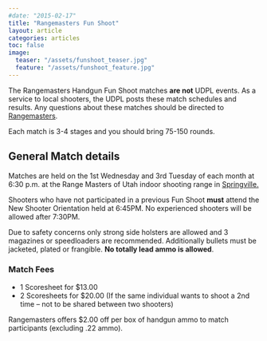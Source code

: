 ```yaml
---
#date: "2015-02-17"
title: "Rangemasters Fun Shoot"
layout: article
categories: articles
toc: false
image:
  teaser: "/assets/funshoot_teaser.jpg"
  feature: "/assets/funshoot_feature.jpg"
---
```


The Rangemasters Handgun Fun Shoot matches **are not** UDPL events. As a service to local shooters, the UDPL posts these match schedules and results. Any questions about these matches should be directed to [Rangemasters](http://www.rangemasters.com/). 

Each match is 3-4 stages and you should bring 75-150 rounds.

## General Match details

Matches are held on the 1st Wednesday and 3rd Tuesday of each month at 6:30 p.m. at the Range Masters of Utah indoor shooting range in [Springville.](https://www.google.com/maps/dir//Rangemasters+of+Utah,+712+W+1300+N,+Springville,+UT+84663/@40.185769,-111.623676,17z/data=!4m13!1m4!3m3!1s0x874d97b5c5407aa7:0x8eb2ddfdfebd974a!2sRangemasters+of+Utah!3b1!4m7!1m0!1m5!1m1!1s0x874d97b5c5407aa7:0x8eb2ddfdfebd974a!2m2!1d-111.623676!2d40.185769) 

Shooters who have not participated in a previous Fun Shoot **must** attend the New Shooter Orientation held at 6:45PM.  No experienced shooters will be allowed after 7:30PM.

Due to safety concerns only strong side holsters are allowed and 3 magazines or speedloaders are recommended. Additionally bullets must be jacketed, plated or frangible. **No totally lead ammo is allowed**.
 
### Match Fees

* 1 Scoresheet for $13.00
* 2 Scoresheets for $20.00 (If the same individual wants to shoot a 2nd time – not to be shared between two shooters)

Rangemasters offers $2.00 off per box of handgun ammo to match participants (excluding .22 ammo).
